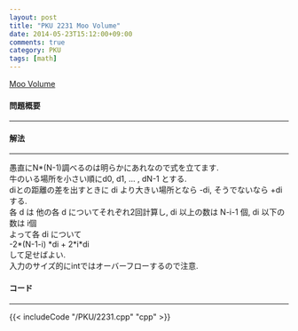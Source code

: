 ```yaml
---
layout: post
title: "PKU 2231 Moo Volume"
date: 2014-05-23T15:12:00+09:00
comments: true
category: PKU
tags: [math]
---
```


[Moo Volume](http://poj.org/problem?id=2231)

#### 問題概要

****

#### 解法

****

愚直にN\*(N-1)調べるのは明らかにあれなので式を立てます.  
牛のいる場所を小さい順にd0, d1, ... , dN-1 とする.  
diとの距離の差を出すときに di より大きい場所となら -di, そうでないなら +di する.  
各 d は 他の各 d についてそれぞれ2回計算し, di 以上の数は N-i-1 個, di 以下の数は i個  
よって各 di について  
 -2\*(N-1-i) \*di + 2\*i\*di  
して足せばよい.  
入力のサイズ的にintではオーバーフローするので注意.  

#### コード

****

{{< includeCode "/PKU/2231.cpp" "cpp" >}}
